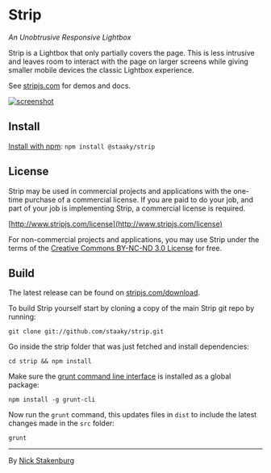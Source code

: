 # Strip

_An Unobtrusive Responsive Lightbox_

Strip is a Lightbox that only partially covers the page. This is less intrusive and leaves room to interact with the page on larger screens while giving smaller mobile devices the classic Lightbox experience.

See [stripjs.com](http://www.stripjs.com) for demos and docs.

[![screenshot](https://cloud.githubusercontent.com/assets/5575/4969788/ec4fc80e-686c-11e4-8406-614db6980325.jpg)](http://www.stripjs.com)

## Install

[Install with npm](http://npmjs.com/package/@staaky/strip): `npm install @staaky/strip`

## License

Strip may be used in commercial projects and applications with the one-time purchase of a commercial license. If you are paid to do your job, and part of your job is implementing Strip, a commercial license is required.

[http://www.stripjs.com/license](http://www.stripjs.com/license)

For non-commercial projects and applications, you may use Strip under the terms of the [Creative Commons BY-NC-ND 3.0 License](http://creativecommons.org/licenses/by-nc-nd/3.0/) for free.

## Build

The latest release can be found on [stripjs.com/download](http://www.stripjs.com/download).

To build Strip yourself start by cloning a copy of the main Strip git repo by running:

```
git clone git://github.com/staaky/strip.git
```

Go inside the strip folder that was just fetched and install dependencies:

```
cd strip && npm install
```

Make sure the [grunt command line interface](https://github.com/gruntjs/grunt-cli) is installed as a global package:

```
npm install -g grunt-cli
```

Now run the `grunt` command, this updates files in `dist` to include the latest changes made in the `src` folder:

```
grunt
```

* * *

By [Nick Stakenburg](http://www.nickstakenburg.com)
